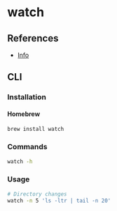 # watch

## References

- [Info](http://www.linfo.org/watch.html)

## CLI

### Installation

#### Homebrew

```sh
brew install watch
```

### Commands

```sh
watch -h
```

### Usage

```sh
# Directory changes
watch -n 5 'ls -ltr | tail -n 20'
```
